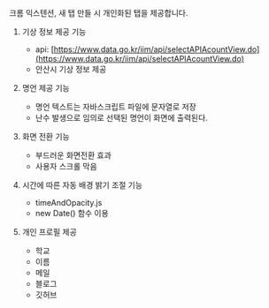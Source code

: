 크롬 익스텐션, 새 탭 만들 시 개인화된 탭을 제공합니다.

1. 기상 정보 제공 기능
   - api: [https://www.data.go.kr/iim/api/selectAPIAcountView.do](https://www.data.go.kr/iim/api/selectAPIAcountView.do)
   - 안산시 기상 정보 제공

2. 명언 제공 기능
   - 명언 텍스트는 자바스크립트 파일에 문자열로 저장
   - 난수 발생으로 임의로 선택된 명언이 화면에 출력된다.
   
3. 화면 전환 기능
   - 부드러운 화면전환 효과
   - 사용자 스크롤 막음

4. 시간에 따른 자동 배경 밝기 조절 기능
   - timeAndOpacity.js
   - new Date() 함수 이용

5. 개인 프로필 제공
   - 학교
   - 이름
   - 메일
   - 블로그
   - 깃허브
